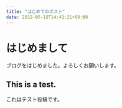 ```yaml
---
title: "はじめてのポスト"
date: 2022-05-19T14:42:21+09:00
---
```


# はじめまして

ブログをはじめました。よろしくお願いします。

## This is a test.

これはテスト投稿です。
